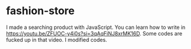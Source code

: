 # fashion-store
I made a searching product with JavaScript.
You can learn how to write in https://youtu.be/ZFUOC-y4i0s?si=3qAqFiNJ8xrMK16D.
Some codes are fucked up in that video.
I modified codes. 
